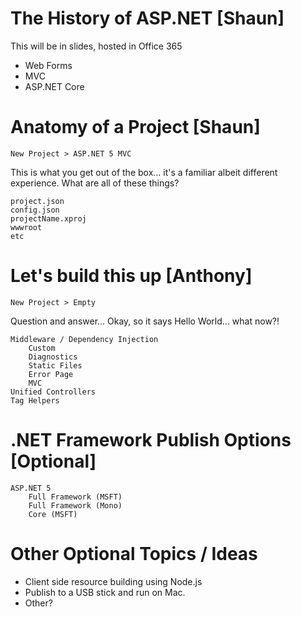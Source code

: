 # The History of ASP.NET [Shaun]

This will be in slides, hosted in Office 365

* Web Forms
* MVC
* ASP.NET Core

# Anatomy of a Project [Shaun]

    New Project > ASP.NET 5 MVC

This is what you get out of the box... it's a familiar albeit different experience. What are all of these things?

    project.json
    config.json
    projectName.xproj
    wwwroot
    etc

# Let's build this up [Anthony]

    New Project > Empty

Question and answer... Okay, so it says Hello World... what now?!

    Middleware / Dependency Injection
        Custom
        Diagnostics
        Static Files
        Error Page
        MVC
    Unified Controllers
    Tag Helpers

# .NET Framework Publish Options [Optional]

    ASP.NET 5
        Full Framework (MSFT)
        Full Framework (Mono)
        Core (MSFT)

# Other Optional Topics / Ideas

* Client side resource building using Node.js
* Publish to a USB stick and run on Mac.
* Other?
